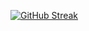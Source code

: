 [![GitHub Streak](https://streak-stats.demolab.com?user=ductaip&theme=highcontrast&hide_border=true)](https://git.io/streak-stats)

